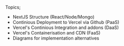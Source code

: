 Topics;
- NextJS Structure (React/Node/Mongo)
- Continious Deployment to Vercel via Github (PaaS)
- Vercel's Continious Integration and addons (DaaS)
- Vercel's Containerisation and CDN (FaaS)
- Diagrams for implementation alternatives
